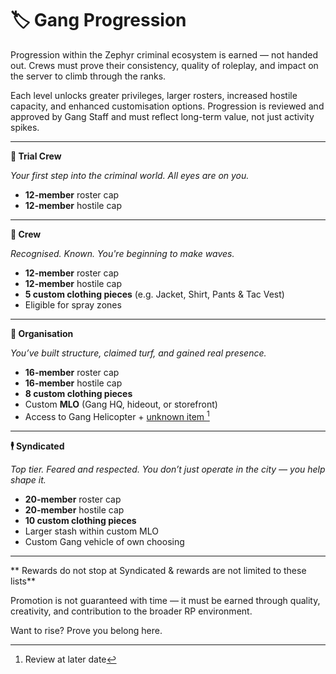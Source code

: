 # 🏷️ Gang Progression

Progression within the Zephyr criminal ecosystem is earned — not handed out. Crews must prove their consistency, quality of roleplay, and impact on the server to climb through the ranks.

Each level unlocks greater privileges, larger rosters, increased hostile capacity, and enhanced customisation options. Progression is reviewed and approved by Gang Staff and must reflect long-term value, not just activity spikes.

***

**🔹 Trial Crew**

_Your first step into the criminal world. All eyes are on you._

* **12-member** roster cap
* **12-member** hostile cap

***

**🔸 Crew**

_Recognised. Known. You're beginning to make waves._

* **12-member** roster cap
* **12-member** hostile cap
* **5 custom clothing pieces** (e.g. Jacket, Shirt, Pants & Tac Vest)
* Eligible for spray zones

***

**🏢 Organisation**

_You’ve built structure, claimed turf, and gained real presence._

* **16-member** roster cap
* **16-member** hostile cap
* **8 custom clothing pieces**
* Custom **MLO** (Gang HQ, hideout, or storefront)
* Access to Gang Helicopter + [unknown item ](#user-content-fn-1)[^1]

***

**🕴️ Syndicated**

_Top tier. Feared and respected. You don’t just operate in the city — you help shape it._

* **20-member** roster cap
* **20-member** hostile cap
* **10 custom clothing pieces**
* Larger stash within custom MLO
* Custom Gang vehicle of own choosing

***
** Rewards do not stop at Syndicated & rewards are not limited to these lists**

Promotion is not guaranteed with time — it must be earned through quality, creativity, and contribution to the broader RP environment.

Want to rise? Prove you belong here.

[^1]: Review at later date
